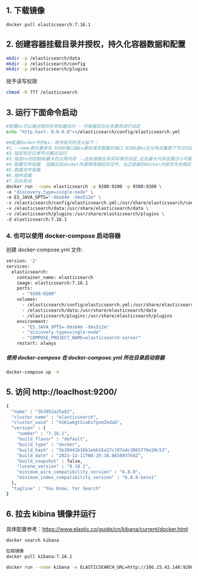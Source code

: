 ## 1. 下载镜像

```bas
docker pull elasticsearch:7.16.1
```

## 2. 创建容器挂载目录并授权，持久化容器数据和配置

```bash
mkdir -p /elasticsearch/data
mkdir -p /elasticsearch/config
mkdir -p /elasticsearch/plugins
```

授予读写权限

```bash
chmod -R 777 /elasticsearch
```

## 3. 运行下面命令启动

```bash
#配置es可以被远程的任何机器访问 --可根据实际业务需求进行设定
echo "http.host: 0.0.0.0">>/elasticsearch/config/elasticsearch.yml

##配置docker中的es，命令依次的含义如下：
#1.--name表示重命名 9200端口是es接收请求暴露的端口 9300是es在分布式集群下节点间通信的端口
#2.指定现在已单节点模式运行
#3.指定es的初始和最大的占用内存 --此处根据业务实际情况设定,此处最大内存设置过小可能导致es启动失败
#4.配置文件挂载  挂载后在docker外面修改相应的文件，与之挂载的docker内部文件会相应修改
#5.数据文件挂载
#6.插件挂载
#7.后台启动
docker run --name elasticsearch -p 9200:9200 -p 9300:9300 \
-e "discovery.type=single-node" \
-e ES_JAVA_OPTS="-Xms64m -Xmx512m" \
-v /elasticsearch/config/elasticsearch.yml:/usr/share/elasticsearch/config/elasticsearch.yml \
-v /elasticsearch/data:/usr/share/elasticsearch/data \
-v /elasticsearch/plugins:/usr/share/elasticsearch/plugins \
-d elasticsearch:7.16.1
```

### 4. 也可以使用 docker-compose 启动容器

创建 docker-compose.yml 文件:

```bash
version: '2'
services:
  elasticsearch:
    container_name: elasticsearch
    image: elasticsearch:7.16.1
    ports:
      - "9200:9200"
    volumes:
      - /elasticsearch/config/elasticsearch.yml:/usr/share/elasticsearch/config/elasticsearch.yml
      - /elasticsearch/data:/usr/share/elasticsearch/data
      - /elasticsearch/plugins:/usr/share/elasticsearch/plugins
    environment:
      - "ES_JAVA_OPTS=-Xms64m -Xmx512m"
      - "discovery.type=single-node"
      - "COMPOSE_PROJECT_NAME=elasticsearch-server"
    restart: always
```

##### 使用 docker-compose 在 docker-compose.yml 所在目录启动容器

```bash
docker-compose up -d
```

## 5. 访问 http://loaclhost:9200/

```bash
{
  "name" : "5b3052a25a82",
  "cluster_name" : "elasticsearch",
  "cluster_uuid" : "kSKiwkgtSiaExfpxmIkdaQ",
  "version" : {
    "number" : "7.16.1",
    "build_flavor" : "default",
    "build_type" : "docker",
    "build_hash" : "5b38441b16b1ebb16a27c107a4c3865776e20c53",
    "build_date" : "2021-12-11T00:29:38.865893768Z",
    "build_snapshot" : false,
    "lucene_version" : "8.10.1",
    "minimum_wire_compatibility_version" : "6.8.0",
    "minimum_index_compatibility_version" : "6.0.0-beta1"
  },
  "tagline" : "You Know, for Search"
}
```

## 6. 拉去 kibina 镜像并运行

具体配置参考：https://www.elastic.co/guide/cn/kibana/current/docker.html

```bash
docker search kibana

拉取镜像
docker pull kibana:7.16.1

docker run --name kibana -e ELASTICSEARCH_URL=http://106.15.42.148:9200/ -p 5601:5601 -d kibana:7.16.1
```
